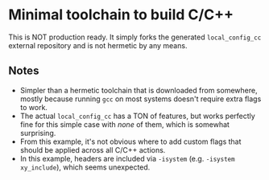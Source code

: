# Minimal toolchain to build C/C++
This is NOT production ready. It simply forks the generated `local_config_cc`
external repository and is not hermetic by any means.

## Notes
* Simpler than a hermetic toolchain that is downloaded from somewhere, mostly
  because running `gcc` on most systems doesn't require extra flags to work.
* The actual `local_config_cc` has a TON of features, but works perfectly fine
  for this simple case with *none* of them, which is somewhat surprising.
* From this example, it's not obvious where to add custom flags that should be
  applied across all C/C++ actions.
* In this example, headers are included via `-isystem` (e.g.
  `-isystem xy_include`), which seems unexpected.